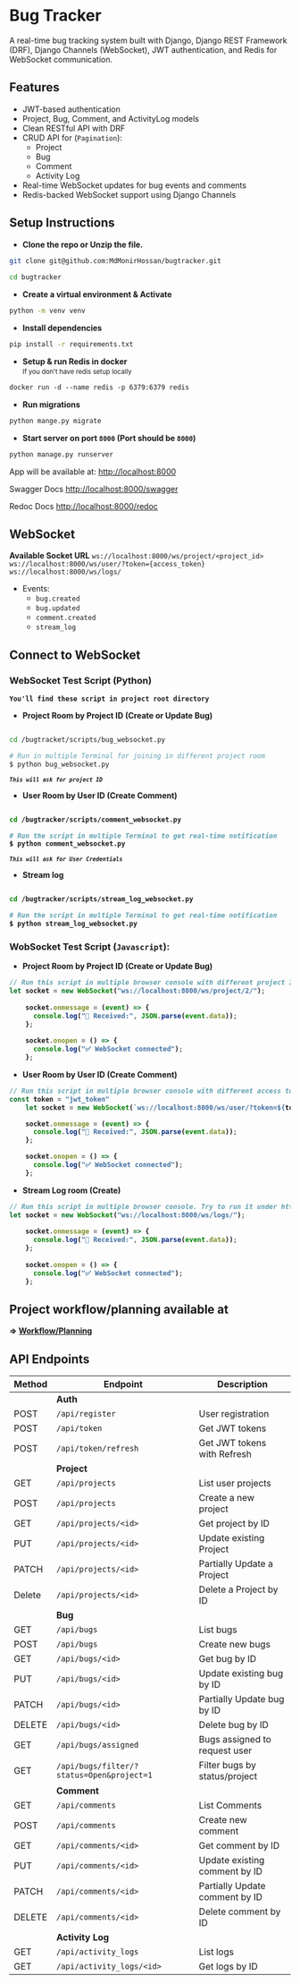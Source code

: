 # Bug Tracker
A real-time bug tracking system built with Django, Django REST Framework (DRF), Django Channels (WebSocket), JWT authentication, and Redis for WebSocket communication.


## Features
- JWT-based authentication
- Project, Bug, Comment, and ActivityLog models
- Clean RESTful API with DRF
- CRUD API for (`Pagination`):
    - Project
    - Bug
    - Comment
    - Activity Log
- Real-time WebSocket updates for bug events and comments
- Redis-backed WebSocket support using Django Channels

## Setup Instructions
- **Clone the repo or Unzip the file.**
```bash
git clone git@github.com:MdMonirHossan/bugtracker.git
    
cd bugtracker
```
- **Create a virtual environment & Activate**
```bash 
python -m venv venv
```
- **Install dependencies**
```bash
pip install -r requirements.txt
```
- **Setup & run Redis in docker** 
<br><small>If you don't have redis setup locally</small>
```dockerfile
docker run -d --name redis -p 6379:6379 redis
```
- **Run migrations**
```bash
python mange.py migrate
```
- **Start server on port `8000` (Port should be `8000`)**
```bash
python manage.py runserver
```
App will be available at:
[http://localhost:8000](http://localhost:8000)

Swagger Docs
[http://localhost:8000/swagger](http://localhost:8000/swagger)

Redoc Docs
[http://localhost:8000/redoc](http://localhost:8000/redoc)

## WebSocket
**Available Socket URL**
`ws://localhost:8000/ws/project/<project_id>`
`ws://localhost:8000/ws/user/?token={access_token}`
`ws://localhost:8000/ws/logs/`
- Events:
  - `bug.created`
  - `bug.updated`
  - `comment.created`
  - `stream_log`

## Connect to WebSocket 
### WebSocket Test Script (Python) <br>
**`You'll find these script in project root directory`**
- **Project Room by Project ID (Create or Update Bug)** 
```bash 

cd /bugtracket/scripts/bug_websocket.py

# Run in multiple Terminal for joining in different project room
$ python bug_websocket.py
```
<small><b>***`This will ask for project ID`***<b></small>

- **User Room by User ID (Create Comment)**
```bash

cd /bugtracker/scripts/comment_websocket.py

# Run the script in multiple Terminal to get real-time notification
$ python comment_websocket.py
```
<small><b>***`This will ask for User Credentials`***</b></small>

- **Stream log**
```bash

cd /bugtracker/scripts/stream_log_websocket.py

# Run the script in multiple Terminal to get real-time notification
$ python stream_log_websocket.py
```

### WobSocket Test Script (`Javascript`):
- **Project Room by Project ID (Create or Update Bug)**
```javascript
// Run this script in multiple browser console with different project ID. Try to run it under http://localhost:8000 to avoid CSP connect src
let socket = new WebSocket("ws://localhost:8000/ws/project/2/");
	
	socket.onmessage = (event) => {
	  console.log("📨 Received:", JSON.parse(event.data));
	};
	
	socket.onopen = () => {
	  console.log("✅ WebSocket connected");
	};

```
- **User Room by User ID (Create Comment)**
```javascript
// Run this script in multiple browser console with different access token. Try to run it under http://localhost:8000 to avoid CSP connect src
const token = "jwt_token"
	let socket = new WebSocket(`ws://localhost:8000/ws/user/?token=${token}`)

	socket.onmessage = (event) => {
	  console.log("📨 Received:", JSON.parse(event.data));
	};

	socket.onopen = () => {
	  console.log("✅ WebSocket connected");
	};
```

- **Stream Log room (Create)**
```javascript
// Run this script in multiple browser console. Try to run it under http://localhost:8000 to avoid "CSP connect src"
let socket = new WebSocket("ws://localhost:8000/ws/logs/");
	
	socket.onmessage = (event) => {
	  console.log("📨 Received:", JSON.parse(event.data));
	};
	
	socket.onopen = () => {
	  console.log("✅ WebSocket connected");
	};

```

## Project workflow/planning available at
**=> [Workflow/Planning](https://github.com/MdMonirHossan/bugtracker/blob/main/Project_planning.txt)**


## API Endpoints

| Method | Endpoint                                  | Description                   |
| ------ | ----------------------------------------- | ----------------------------- |
|        |                       **Auth**                                             |
| POST   | `/api/register`                           | User registration             |
| POST   | `/api/token`                              | Get JWT tokens                |
| POST   | `/api/token/refresh`                      | Get JWT tokens with Refresh   |
|        |                        **Project**                                         | 
| GET    | `/api/projects`                           | List user projects            |
| POST   | `/api/projects`                           | Create a new project          |
| GET    | `/api/projects/<id>`                      | Get project by ID             |
| PUT    | `/api/projects/<id>`                      | Update existing Project       |
| PATCH  | `/api/projects/<id>`                      | Partially Update a Project    |
| Delete | `/api/projects/<id>`                      | Delete a Project by ID        |
|        |                        **Bug**                                             |
| GET    | `/api/bugs`                               | List bugs                     |
| POST   | `/api/bugs`                               | Create new bugs               |
| GET    | `/api/bugs/<id>`                          | Get bug by ID                 |
| PUT    | `/api/bugs/<id>`                          | Update existing bug by ID     |
| PATCH  | `/api/bugs/<id>`                          | Partially Update bug by ID    |
| DELETE | `/api/bugs/<id>`                          | Delete bug by ID              |
| GET    | `/api/bugs/assigned`                      | Bugs assigned to request user |
| GET    | `/api/bugs/filter/?status=Open&project=1` | Filter bugs by status/project |
|        |                      **Comment**                                         |
| GET    | `/api/comments`                           | List Comments                 |
| POST   | `/api/comments`                           | Create new comment            |
| GET    | `/api/comments/<id>`                      | Get comment by ID             |
| PUT    | `/api/comments/<id>`                      | Update existing comment by ID |
| PATCH  | `/api/comments/<id>`                      | Partially Update comment by ID|
| DELETE | `/api/comments/<id>`                      | Delete comment by ID          |
|        |                        **Activity Log**                                  |
| GET    | `/api/activity_logs`                      | List logs                     |
| GET    | `/api/activity_logs/<id>`                 | Get logs by ID                |    